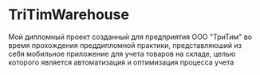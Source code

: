 # TriTimWarehouse
Мой дипломный проект созданный для предприятия ООО "ТриТим" во время прохождения преддипломной практики,
представляюший из себя мобильное приложение для учета товаров на складе,
целью которого является автоматизация и оптимизация процесса учета
